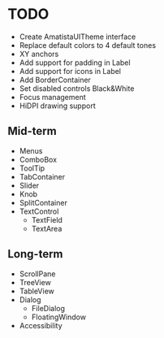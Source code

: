 # TODO #

* Create AmatistaUITheme interface
* Replace default colors to 4 default tones
* XY anchors
* Add support for padding in Label
* Add support for icons in Label
* Add BorderContainer
* Set disabled controls Black&White
* Focus management
* HiDPI drawing support

## Mid-term
* Menus
* ComboBox
* ToolTip
* TabContainer
* Slider
* Knob
* SplitContainer
* TextControl
  * TextField
  * TextArea

## Long-term ##
* ScrollPane
* TreeView
* TableView
* Dialog
  * FileDialog
  * FloatingWindow
* Accessibility
